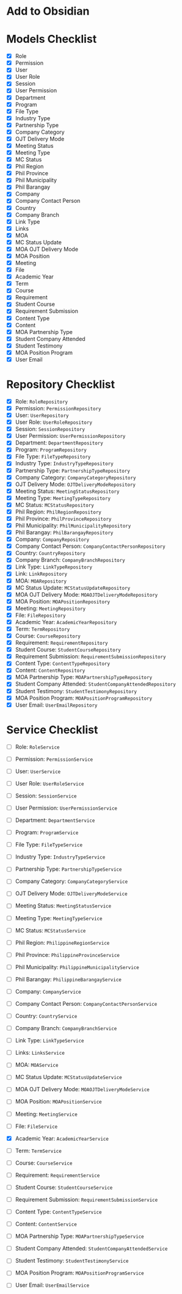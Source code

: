 
# Add to Obsidian

# Models Checklist
- [x] Role
- [x] Permission
- [x] User
- [x] User Role
- [x] Session
- [x] User Permission
- [x] Department
- [x] Program
- [x] File Type
- [x] Industry Type
- [x] Partnership Type
- [x] Company Category
- [x] OJT Delivery Mode
- [x] Meeting Status
- [x] Meeting Type
- [x] MC Status
- [x] Phil Region
- [x] Phil Province
- [x] Phil Municipality
- [x] Phil Barangay
- [x] Company
- [x] Company Contact Person
- [x] Country
- [x] Company Branch
- [x] Link Type
- [x] Links
- [x] MOA
- [x] MC Status Update
- [x] MOA OJT Delivery Mode
- [x] MOA Position
- [x] Meeting
- [x] File
- [x] Academic Year
- [x] Term
- [x] Course
- [x] Requirement
- [x] Student Course
- [x] Requirement Submission
- [x] Content Type
- [x] Content
- [x] MOA Partnership Type
- [x] Student Company Attended
- [x] Student Testimony
- [x] MOA Position Program
- [x] User Email
# Repository Checklist

- [x]  Role: `RoleRepository`
- [x]  Permission: `PermissionRepository`
- [x]  User: `UserRepository`
- [x]  User Role: `UserRoleRepository`
- [x]  Session: `SessionRepository`
- [x]  User Permission: `UserPermissionRepository`
- [x]  Department: `DepartmentRepository`
- [x]  Program: `ProgramRepository`
- [x]  File Type: `FileTypeRepository`
- [x]  Industry Type: `IndustryTypeRepository`
- [x]  Partnership Type: `PartnershipTypeRepository`
- [x]  Company Category: `CompanyCategoryRepository`
- [x]  OJT Delivery Mode: `OJTDeliveryModeRepository`
- [x]  Meeting Status: `MeetingStatusRepository`
- [x]  Meeting Type: `MeetingTypeRepository`
- [x]  MC Status: `MCStatusRepository`
- [x]  Phil Region: `PhilRegionRepository`
- [x]  Phil Province: `PhilProvinceRepository`
- [x]  Phil Municipality: `PhilMunicipalityRepository`
- [x]  Phil Barangay: `PhilBarangayRepository`
- [x]  Company: `CompanyRepository`
- [x]  Company Contact Person: `CompanyContactPersonRepository`
- [x]  Country: `CountryRepository`
- [x]  Company Branch: `CompanyBranchRepository`
- [x]  Link Type: `LinkTypeRepository`
- [x]  Link: `LinkRepository`
- [x]  MOA: `MOARepository`
- [x]  MC Status Update: `MCStatusUpdateRepository`
- [x]  MOA OJT Delivery Mode: `MOAOJTDeliveryModeRepository`
- [x]  MOA Position: `MOAPositionRepository`
- [x]  Meeting: `MeetingRepository`
- [x]  File: `FileRepository`
- [x]  Academic Year: `AcademicYearRepository`
- [x]  Term: `TermRepository`
- [x]  Course: `CourseRepository`
- [x]  Requirement: `RequirementRepository`
- [x]  Student Course: `StudentCourseRepository`
- [x]  Requirement Submission: `RequirementSubmissionRepository`
- [x]  Content Type: `ContentTypeRepository`
- [x]  Content: `ContentRepository`
- [x]  MOA Partnership Type: `MOAPartnershipTypeRepository`
- [x]  Student Company Attended: `StudentCompanyAttendedRepository`
- [x]  Student Testimony: `StudentTestimonyRepository`
- [x]  MOA Position Program: `MOAPositionProgramRepository`
- [x]  User Email: `UserEmailRepository`

# Service Checklist

- [ ]  Role: `RoleService`
- [ ]  Permission: `PermissionService`
- [ ]  User: `UserService`
- [ ]  User Role: `UserRoleService`
- [ ]  Session: `SessionService`
- [ ]  User Permission: `UserPermissionService`
- [ ]  Department: `DepartmentService`
- [ ]  Program: `ProgramService`
- [ ]  File Type: `FileTypeService`
- [ ]  Industry Type: `IndustryTypeService`
- [ ]  Partnership Type: `PartnershipTypeService`
- [ ]  Company Category: `CompanyCategoryService`
- [ ]  OJT Delivery Mode: `OJTDeliveryModeService`
- [ ]  Meeting Status: `MeetingStatusService`
- [ ]  Meeting Type: `MeetingTypeService`
- [ ]  MC Status: `MCStatusService`
- [ ]  Phil Region: `PhilippineRegionService`
- [ ]  Phil Province: `PhilippineProvinceService`
- [ ]  Phil Municipality: `PhilippineMunicipalityService`
- [ ]  Phil Barangay: `PhilippineBarangayService`
- [ ]  Company: `CompanyService`
- [ ]  Company Contact Person: `CompanyContactPersonService`
- [ ]  Country: `CountryService`
- [ ]  Company Branch: `CompanyBranchService`
- [ ]  Link Type: `LinkTypeService`
- [ ]  Links: `LinksService`
- [ ]  MOA: `MOAService`
- [ ]  MC Status Update: `MCStatusUpdateService`
- [ ]  MOA OJT Delivery Mode: `MOAOJTDeliveryModeService`
- [ ]  MOA Position: `MOAPositionService`
- [ ]  Meeting: `MeetingService`
- [ ]  File: `FileService`
- [x]  Academic Year: `AcademicYearService`
- [ ]  Term: `TermService`
- [ ]  Course: `CourseService`
- [ ]  Requirement: `RequirementService`
- [ ]  Student Course: `StudentCourseService`
- [ ]  Requirement Submission: `RequirementSubmissionService`
- [ ]  Content Type: `ContentTypeService`
- [ ]  Content: `ContentService`
- [ ]  MOA Partnership Type: `MOAPartnershipTypeService`
- [ ]  Student Company Attended: `StudentCompanyAttendedService`
- [ ]  Student Testimony: `StudentTestimonyService`
- [ ]  MOA Position Program: `MOAPositionProgramService`
- [ ]  User Email: `UserEmailService`

